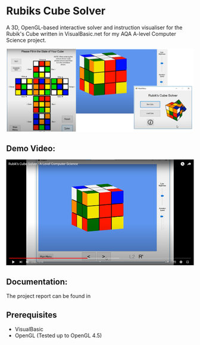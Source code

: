 # Rubiks Cube Solver
A 3D, OpenGL-based interactive solver and instruction visualiser for the Rubik's Cube written in VisualBasic.net for my AQA A-level Computer Science project.

![Screenshots](https://github.com/callumnewlands/Rubiks-Cube-Solver-VB/blob/master/screenshots.png)

## Demo Video:
[![Demo video screenshot](https://github.com/callumnewlands/Rubiks-Cube-Solver-VB/blob/master/video-screenshot.png)](https://youtu.be/S5cC6rdJwaM)

## Documentation:
The project report can be found in 

## Prerequisites

* VisualBasic
* OpenGL (Tested up to OpenGL 4.5)


